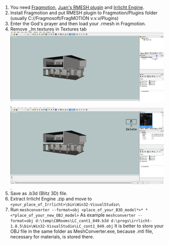1. You need [Fragmotion](http://www.fragmosoft.com/fragMOTION/), [Juan's RMESH plugin](https://undertowgames.com/forum/viewtopic.php?f=11&t=7369) and [Irrlicht Engine](https://irrlicht.sourceforge.io/).
2. Install Fragmotion and put RMESH plugin to Fragmotion/Plugins folder (usually C://Fragmosoft/FragMOTION v.v.v/Plugins)
3. Enter the God's prayer and then load your .rmesh in Fragmotion.
4. Remove _lm textures in Textures tab ![step4-1](/CBRoomsGuide/images/step4-1.PNG) , ![step4-2](/CBRoomsGuide/images/step4-2.PNG).
5. Save as .b3d (Blitz 3D) file.
6. Extract Irrlicht Engine .zip and move to ```<your_place_of_Irrlicht>\bin\Win32-VisualStudio\```
7. Run ```meshconverter --format=obj <place_of_your_B3D_model*>* *<*place_of_your_new_OBJ_model>```
As example ```meshconverter --format=obj d:\temp\CBRooms\LC_cont1_049.b3d d:\progs\irrlicht-1.8.5\bin\Win32-VisualStudio\LC_cont1_049.obj```
It is better to store your OBJ file in the same folder as MeshConverter.exe, because .mtl file, necessary for materials, is stored there.
